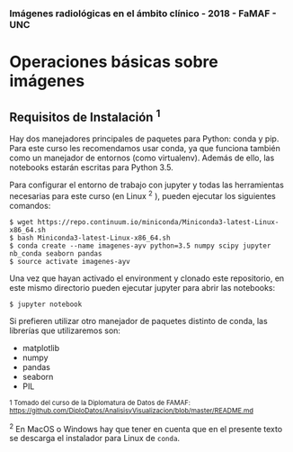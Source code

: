 ### Imágenes radiológicas en el ámbito clínico - 2018 - FaMAF - UNC

# Operaciones básicas sobre imágenes


## Requisitos de Instalación <sup>1</sup>

Hay dos manejadores principales de paquetes para Python: conda y pip. Para este curso les recomendamos usar conda, ya que funciona también como un manejador de entornos (como virtualenv). Además de ello, las notebooks estarán escritas para Python 3.5.

Para configurar el entorno de trabajo con jupyter y todas las herramientas necesarias para este curso (en Linux <sup>2</sup> ), pueden ejecutar los siguientes comandos:

```
$ wget https://repo.continuum.io/miniconda/Miniconda3-latest-Linux-x86_64.sh
$ bash Miniconda3-latest-Linux-x86_64.sh
$ conda create --name imagenes-ayv python=3.5 numpy scipy jupyter nb_conda seaborn pandas
$ source activate imagenes-ayv
```

Una vez que hayan activado el environment y clonado este repositorio, en este mismo directorio pueden ejecutar jupyter para abrir las notebooks:

```
$ jupyter notebook
```

Si prefieren utilizar otro manejador de paquetes distinto de conda, las librerías que utilizaremos son:

* matplotlib
* numpy
* pandas
* seaborn
* PIL


<!-- ## Datasets

Los datasets con los que estaremos trabajando se encuentran en https://cs.famaf.unc.edu.ar/~mteruel/datasets/diplodatos. Son pequeños, pero si quieren pueden llevarlos previamente descargados. -->


<sup>1</usp> Tomado del curso de la Diplomatura de Datos de FAMAF: https://github.com/DiploDatos/AnalisisyVisualizacion/blob/master/README.md

<sup>2</sup> En MacOS o Windows hay que tener en cuenta que en el presente texto se descarga el instalador para Linux de `conda`.
